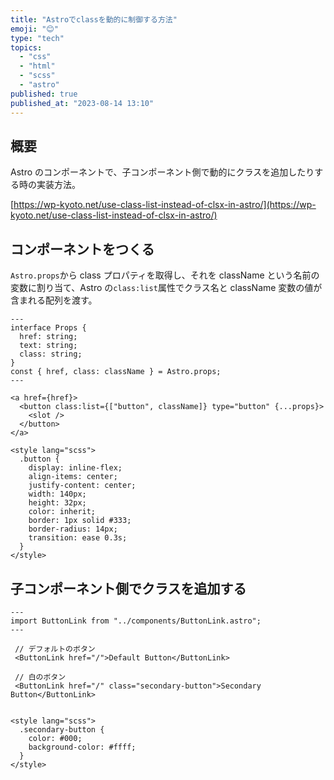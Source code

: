 ```yaml
---
title: "Astroでclassを動的に制御する方法"
emoji: "😊"
type: "tech"
topics:
  - "css"
  - "html"
  - "scss"
  - "astro"
published: true
published_at: "2023-08-14 13:10"
---
```


## 概要

Astro のコンポーネントで、子コンポーネント側で動的にクラスを追加したりする時の実装方法。

[https://wp-kyoto.net/use-class-list-instead-of-clsx-in-astro/](https://wp-kyoto.net/use-class-list-instead-of-clsx-in-astro/)

## コンポーネントをつくる

`Astro.props`から class プロパティを取得し、それを className という名前の変数に割り当て、Astro の`class:list`属性でクラス名と className 変数の値が含まれる配列を渡す。

```jsx:ButtonLink.astro
---
interface Props {
  href: string;
  text: string;
  class: string;
}
const { href, class: className } = Astro.props;
---

<a href={href}>
  <button class:list={["button", className]} type="button" {...props}>
    <slot />
  </button>
</a>

<style lang="scss">
  .button {
    display: inline-flex;
    align-items: center;
    justify-content: center;
    width: 140px;
    height: 32px;
    color: inherit;
    border: 1px solid #333;
    border-radius: 14px;
    transition: ease 0.3s;
  }
</style>
```

## 子コンポーネント側でクラスを追加する

```jsx:index.astro
---
import ButtonLink from "../components/ButtonLink.astro";
---

 // デフォルトのボタン
 <ButtonLink href="/">Default Button</ButtonLink>

 // 白のボタン
 <ButtonLink href="/" class="secondary-button">Secondary Button</ButtonLink>


<style lang="scss">
  .secondary-button {
    color: #000;
    background-color: #ffff;
  }
</style>
```
